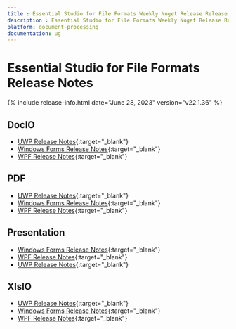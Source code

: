```yaml
---
title : Essential Studio for File Formats Weekly Nuget Release Release Notes  
description : Essential Studio for File Formats Weekly Nuget Release Release Notes  
platform: document-processing
documentation: ug
---
```


# Essential Studio for File Formats  Release Notes  

{% include release-info.html date="June 28, 2023" version="v22.1.36" %} 

## DocIO

* [UWP Release Notes](/uwp/release-notes/v22.1.36#docio){:target="_blank"}
* [Windows Forms Release Notes](/windowsforms/release-notes/v22.1.36#docio){:target="_blank"}
* [WPF Release Notes](/wpf/release-notes/v22.1.36#docio){:target="_blank"}


## PDF

* [UWP Release Notes](/uwp/release-notes/v22.1.36#pdf){:target="_blank"}
* [Windows Forms Release Notes](/windowsforms/release-notes/v22.1.36#pdf){:target="_blank"}
* [WPF Release Notes](/wpf/release-notes/v22.1.36#pdf){:target="_blank"}


## Presentation

* [Windows Forms Release Notes](/windowsforms/release-notes/v22.1.36#presentation){:target="_blank"}
* [WPF Release Notes](/wpf/release-notes/v22.1.36#presentation){:target="_blank"}
* [UWP Release Notes](/uwp/release-notes/v22.1.36#presentation){:target="_blank"}


## XlsIO

* [UWP Release Notes](/uwp/release-notes/v22.1.36#xlsio){:target="_blank"}
* [Windows Forms Release Notes](/windowsforms/release-notes/v22.1.36#xlsio){:target="_blank"}
* [WPF Release Notes](/wpf/release-notes/v22.1.36#xlsio){:target="_blank"}